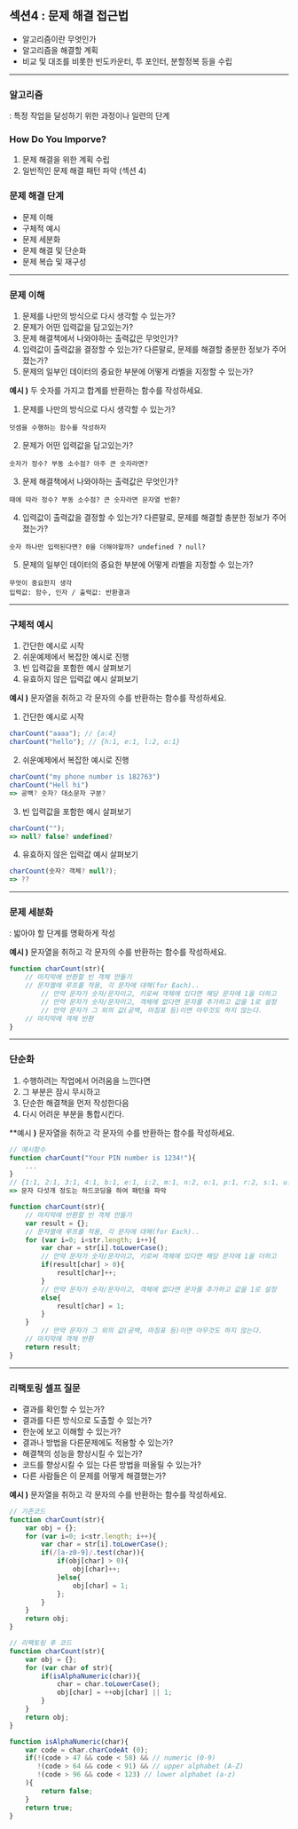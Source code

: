 ## 섹션4 : 문제 해결 접근법
- 알고리즘이란 무엇인가
- 알고리즘을 해결할 계획
- 비교 및 대조를 비롯한 빈도카운터, 투 포인터, 분할정복 등을 수립

---

### 알고리즘
: 특정 작업을 달성하기 위한 과정이나 일련의 단계

### How Do You Imporve?
1. 문제 해결을 위한 계획 수립
2. 일반적인 문제 해결 패턴 파악 (섹션 4)

### 문제 해결 단계
- 문제 이해
- 구체적 예시
- 문제 세분화
- 문제 해결 및 단순화
- 문제 복습 및 재구성

---

### 문제 이해
1. 문제를 나만의 방식으로 다시 생각할 수 있는가?
2. 문제가 어떤 입력값을 담고있는가?
3. 문제 해결책에서 나와야하는 출력값은 무엇인가?
4. 입력값이 출력값을 결정할 수 있는가?
다른말로, 문제를 해결할 충분한 정보가 주어졌는가?
5. 문제의 일부인 데이터의 중요한 부분에 어떻게 라벨을 지정할 수 있는가?

**예시 )** 두 숫자를 가지고 합계를 반환하는 함수를 작성하세요.
1. 문제를 나만의 방식으로 다시 생각할 수 있는가?
```
덧셈을 수행하는 함수를 작성하자
```
2. 문제가 어떤 입력값을 담고있는가?
```
숫자가 정수? 부동 소수점? 아주 큰 숫자라면?
```
3. 문제 해결책에서 나와야하는 출력값은 무엇인가?
```
때에 따라 정수? 부동 소수점? 큰 숫자라면 문자열 반환?
```
4. 입력값이 출력값을 결정할 수 있는가?
다른말로, 문제를 해결할 충분한 정보가 주어졌는가?
```
숫자 하나만 입력된다면? 0을 더해야할까? undefined ? null?
```
5. 문제의 일부인 데이터의 중요한 부분에 어떻게 라벨을 지정할 수 있는가?
```
무엇이 중요한지 생각
입력값: 함수, 인자 / 출력값: 반환결과
```
---

### 구체적 예시
1. 간단한 예시로 시작
2. 쉬운예제에서 복잡한 예시로 진행
3. 빈 입력값을 포함한 예시 살펴보기
4. 유효하지 않은 입력값 예시 살펴보기

**예시 )** 문자열을 취하고 각 문자의 수를 반환하는 함수를 작성하세요.
1. 간단한 예시로 시작
```js
charCount("aaaa"); // {a:4}
charCount("hello"); // {h:1, e:1, l:2, o:1}
```
2. 쉬운예제에서 복잡한 예시로 진행
```js
charCount("my phone number is 182763")
charCount("Hell hi")
=> 공백? 숫자? 대소문자 구분?
```
3. 빈 입력값을 포함한 예시 살펴보기
```js
charCount("");
=> null? false? undefined?
```
4. 유효하지 않은 입력값 예시 살펴보기
```js
charCount(숫자? 객체? null?);
=> ??
```
---

### 문제 세분화
: 밟아야 할 단계를 명확하게 작성

**예시 )** 문자열을 취하고 각 문자의 수를 반환하는 함수를 작성하세요.
```js
function charCount(str){
    // 마지막에 반환할 빈 객체 만들기
    // 문자열에 루프를 적용, 각 문자에 대해(for Each)..
        // 만약 문자가 숫자/문자이고, 키로써 객체에 있다면 해당 문자에 1을 더하고
        // 만약 문자가 숫자/문자이고, 객체에 없다면 문자를 추가하고 값을 1로 설정
        // 만약 문자가 그 외의 값(공백, 마침표 등)이면 아무것도 하지 않는다.
    // 마지막에 객체 반환
}
```

---

### 단순화
1. 수행하려는 작업에서 어려움을 느낀다면
2. 그 부분은 잠시 무시하고
3. 단순한 해결책을 먼저 작성한다음
4. 다시 어려운 부분을 통합시킨다.

**예시 **)** 문자열을 취하고 각 문자의 수를 반환하는 함수를 작성하세요.
```js
// 예시함수
function charCount("Your PIN number is 1234!"){
    ...
}
// {1:1, 2:1, 3:1, 4:1, b:1, e:1, i:2, m:1, n:2, o:1, p:1, r:2, s:1, u:1, y:1}
=> 문자 다섯개 정도는 하드코딩을 하여 패턴을 파악
```

```js
function charCount(str){
    // 마지막에 반환할 빈 객체 만들기
    var result = {};
    // 문자열에 루프를 적용, 각 문자에 대해(for Each)..
    for (var i=0; i<str.length; i++){
        var char = str[i].toLowerCase();
        // 만약 문자가 숫자/문자이고, 키로써 객체에 있다면 해당 문자에 1을 더하고
        if(result[char] > 0){
            result[char]++;
        }
        // 만약 문자가 숫자/문자이고, 객체에 없다면 문자를 추가하고 값을 1로 설정
        else{
            result[char] = 1;
        }
    }
        // 만약 문자가 그 외의 값(공백, 마침표 등)이면 아무것도 하지 않는다.
    // 마지막에 객체 반환
    return result;
}
```

---

### 리팩토링 셀프 질문
- 결과를 확인할 수 있는가?
- 결과를 다른 방식으로 도출할 수 있는가?
- 한눈에 보고 이해할 수 있는가?
- 결과나 방법을 다른문제에도 적용할 수 있는가?
- 해결책의 성능을 향상시킬 수 있는가?
- 코드를 향상시킬 수 있는 다른 방법을 떠올릴 수 있는가?
- 다른 사람들은 이 문제를 어떻게 해결했는가?

**예시 )** 문자열을 취하고 각 문자의 수를 반환하는 함수를 작성하세요.
```js
// 기존코드
function charCount(str){
    var obj = {};
    for (var i=0; i<str.length; i++){
        var char = str[i].toLowerCase();
        if(/[a-z0-9]/.test(char)){
            if(obj[char] > 0){
                obj[char]++;
            }else{
                obj[char] = 1;
            };
        }
    }
    return obj;
}
```
```js
// 리팩토링 후 코드
function charCount(str){
    var obj = {};
    for (var char of str){
        if(isAlphaNumeric(char)){
            char = char.toLowerCase();
            obj[char] = ++obj[char] || 1;
        }        
    }
    return obj;
}

function isAlphaNumeric(char){
    var code = char.charCodeAt (0);
    if(!(code > 47 && code < 58) && // numeric (0-9)
       !(code > 64 && code < 91) && // upper alphabet (A-Z)
       !(code > 96 && code < 123) // lower alphabet (a-z)
    ){
        return false;
    }
    return true;
}
```